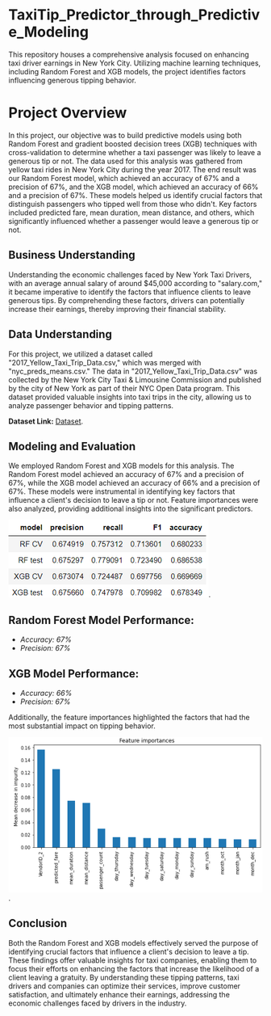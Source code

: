# TaxiTip_Predictor_through_Predictive_Modeling
This repository houses a comprehensive analysis focused on enhancing taxi driver earnings in New York City. Utilizing machine learning techniques, including Random Forest and XGB models, the project identifies factors influencing generous tipping behavior.

# Project Overview
In this project, our objective was to build predictive models using both Random Forest and gradient boosted decision trees (XGB) techniques with cross-validation to determine whether a taxi passenger was likely to leave a generous tip or not. The data used for this analysis was gathered from yellow taxi rides in New York City during the year 2017. The end result was our Random Forest model, which achieved an accuracy of 67% and a precision of 67%, and the XGB model, which achieved an accuracy of 66% and a precision of 67%. These models helped us identify crucial factors that distinguish passengers who tipped well from those who didn't. Key factors included predicted fare, mean duration, mean distance, and others, which significantly influenced whether a passenger would leave a generous tip or not.

## Business Understanding
Understanding the economic challenges faced by New York Taxi Drivers, with an average annual salary of around $45,000 according to "salary.com," it became imperative to identify the factors that influence clients to leave generous tips. By comprehending these factors, drivers can potentially increase their earnings, thereby improving their financial stability.

## Data Understanding
For this project, we utilized a dataset called "2017_Yellow_Taxi_Trip_Data.csv," which was merged with "nyc_preds_means.csv." The data in "2017_Yellow_Taxi_Trip_Data.csv" was collected by the New York City Taxi & Limousine Commission and published by the city of New York as part of their NYC Open Data program. This dataset provided valuable insights into taxi trips in the city, allowing us to analyze passenger behavior and tipping patterns.

**Dataset Link:** [Dataset](https://data.cityofnewyork.us/Transportation/2017-Yellow-Taxi-Trip-Data/biws-g3hs).

## Modeling and Evaluation
We employed Random Forest and XGB models for this analysis. The Random Forest model achieved an accuracy of 67% and a precision of 67%, while the XGB model achieved an accuracy of 66% and a precision of 67%. These models were instrumental in identifying key factors that influence a client's decision to leave a tip or not. Feature importances were also analyzed, providing additional insights into the significant predictors.

![](results.PNG).

## Random Forest Model Performance:
  - *Accuracy: 67%*
  - *Precision: 67%*

## XGB Model Performance:
  - *Accuracy: 66%*
  - *Precision: 67%*

Additionally, the feature importances highlighted the factors that had the most substantial impact on tipping behavior.

![](features.PNG).

## Conclusion
Both the Random Forest and XGB models effectively served the purpose of identifying crucial factors that influence a client's decision to leave a tip. These findings offer valuable insights for taxi companies, enabling them to focus their efforts on enhancing the factors that increase the likelihood of a client leaving a gratuity. By understanding these tipping patterns, taxi drivers and companies can optimize their services, improve customer satisfaction, and ultimately enhance their earnings, addressing the economic challenges faced by drivers in the industry.

